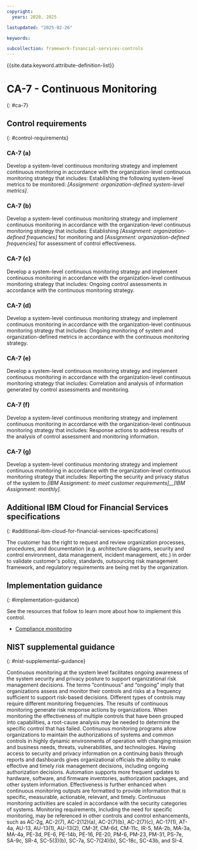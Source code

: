```yaml
---
copyright:
  years: 2020, 2025

lastupdated: "2025-02-26"

keywords:

subcollection: framework-financial-services-controls
---
```


{{site.data.keyword.attribute-definition-list}}

# CA-7 - Continuous Monitoring
{: #ca-7}

## Control requirements
{: #control-requirements}



### CA-7 (a)


Develop a system-level continuous monitoring strategy and implement continuous monitoring in accordance with the organization-level continuous monitoring strategy that includes:
Establishing the following system-level metrics to be monitored: _[Assignment: organization-defined system-level metrics]_.


### CA-7 (b)


Develop a system-level continuous monitoring strategy and implement continuous monitoring in accordance with the organization-level continuous monitoring strategy that includes:
Establishing _[Assignment: organization-defined frequencies]_ for monitoring and _[Assignment: organization-defined frequencies]_ for assessment of control effectiveness.


### CA-7 (c)


Develop a system-level continuous monitoring strategy and implement continuous monitoring in accordance with the organization-level continuous monitoring strategy that includes:
Ongoing control assessments in accordance with the continuous monitoring strategy.


### CA-7 (d)


Develop a system-level continuous monitoring strategy and implement continuous monitoring in accordance with the organization-level continuous monitoring strategy that includes:
Ongoing monitoring of system and organization-defined metrics in accordance with the continuous monitoring strategy.


### CA-7 (e)


Develop a system-level continuous monitoring strategy and implement continuous monitoring in accordance with the organization-level continuous monitoring strategy that includes:
Correlation and analysis of information generated by control assessments and monitoring.


### CA-7 (f)


Develop a system-level continuous monitoring strategy and implement continuous monitoring in accordance with the organization-level continuous monitoring strategy that includes:
Response actions to address results of the analysis of control assessment and monitoring information.


### CA-7 (g)


Develop a system-level continuous monitoring strategy and implement continuous monitoring in accordance with the organization-level continuous monitoring strategy that includes:
Reporting the security and privacy status of the system to _[IBM Assignment: to meet customer requirements]__[IBM Assignment: monthly]_.






## Additional IBM Cloud for Financial Services specifications
{: #additional-ibm-cloud-for-financial-services-specifications}

The customer has the right to request and review organization processes, procedures, and documentation (e.g. architecture diagrams, security and control environment, data management, incident management, etc.) in order to validate customer's policy, standards, outsourcing risk management framework, and regulatory requirements are being met by the organization.




## Implementation guidance
{: #implementation-guidance}

See the resources that follow to learn more about how to implement this control.


- [Compliance monitoring](/docs/framework-financial-services?topic=framework-financial-services-shared-monitoring-compliance)






## NIST supplemental guidance
{: #nist-supplemental-guidance}

Continuous monitoring at the system level facilitates ongoing awareness of the system security and privacy posture to support organizational risk management decisions. The terms “continuous” and “ongoing” imply that organizations assess and monitor their controls and risks at a frequency sufficient to support risk-based decisions. Different types of controls may require different monitoring frequencies. The results of continuous monitoring generate risk response actions by organizations. When monitoring the effectiveness of multiple controls that have been grouped into capabilities, a root-cause analysis may be needed to determine the specific control that has failed. Continuous monitoring programs allow organizations to maintain the authorizations of systems and common controls in highly dynamic environments of operation with changing mission and business needs, threats, vulnerabilities, and technologies. Having access to security and privacy information on a continuing basis through reports and dashboards gives organizational officials the ability to make effective and timely risk management decisions, including ongoing authorization decisions.
Automation supports more frequent updates to hardware, software, and firmware inventories, authorization packages, and other system information. Effectiveness is further enhanced when continuous monitoring outputs are formatted to provide information that is specific, measurable, actionable, relevant, and timely. Continuous monitoring activities are scaled in accordance with the security categories of systems. Monitoring requirements, including the need for specific monitoring, may be referenced in other controls and control enhancements, such as AC-2g, AC-2(7), AC-2(12)(a), AC-2(7)(b), AC-2(7)(c), AC-17(1), AT-4a, AU-13, AU-13(1), AU-13(2), CM-3f, CM-6d, CM-11c, IR-5, MA-2b, MA-3a, MA-4a, PE-3d, PE-6, PE-14b, PE-16, PE-20, PM-6, PM-23, PM-31, PS-7e, SA-9c, SR-4, SC-5(3)(b), SC-7a, SC-7(24)(b), SC-18c, SC-43b, and SI-4.
